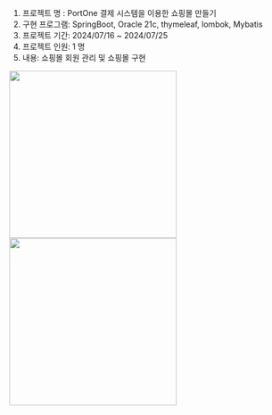 1. 프로젝트 명 : PortOne 결제 시스템을 이용한 쇼핑몰 만들기 <br>
2. 구현 프로그램: SpringBoot, Oracle 21c, thymeleaf, lombok, Mybatis <br>
3. 프로젝트 기간: 2024/07/16 ~ 2024/07/25 <br>
4. 프로젝트 인원: 1 명 <br>
5. 내용: 쇼핑몰 회원 관리 및 쇼핑몰 구현 <br>
<img src="https://cafeptthumb-phinf.pstatic.net/MjAyNDA3MjVfOTkg/MDAxNzIxODg4OTE0ODk0.EQpJ5bCnR4bOfh4CAtM_Uok4vf7owzFlqhgnp2Mu5i4g.4Vho1q8EbDmzRb_4_mrGv2V7qsxfN_ccnQGcpkf8oMwg.PNG/image.png?type=w1600" width=300>
<img src="https://cafeptthumb-phinf.pstatic.net/MjAyNDA3MjVfMTMz/MDAxNzIxODg4OTU1MzE3.CyfP31HbSSPnxdKnVI_3GxoRoFV7a8v_E10GNEAjNvsg.FS8L7U8iIYupo9KR-buC7j9GFpL-LSj4OVXdFxu1zGwg.PNG/image.png?type=w1600" width=300>
